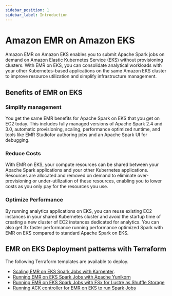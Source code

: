 ```yaml
---
sidebar_position: 1
sidebar_label: Introduction
---
```


# Amazon EMR on Amazon EKS
Amazon EMR on Amazon EKS enables you to submit Apache Spark jobs on demand on Amazon Elastic Kubernetes Service (EKS) without provisioning clusters. With EMR on EKS, you can consolidate analytical workloads with your other Kubernetes-based applications on the same Amazon EKS cluster to improve resource utilization and simplify infrastructure management.

## Benefits of EMR on EKS

### Simplify management
You get the same EMR benefits for Apache Spark on EKS that you get on EC2 today. This includes fully managed versions of Apache Spark 2.4 and 3.0, automatic provisioning, scaling, performance optimized runtime, and tools like EMR Studiofor authoring jobs and an Apache Spark UI for debugging.

### Reduce Costs
With EMR on EKS, your compute resources can be shared between your Apache Spark applications and your other Kubernetes applications. Resources are allocated and removed on demand to eliminate over-provisioning or under-utilization of these resources, enabling you to lower costs as you only pay for the resources you use.

### Optimize Performance
By running analytics applications on EKS, you can reuse existing EC2 instances in your shared Kubernetes cluster and avoid the startup time of creating a new cluster of EC2 instances dedicated for analytics. You can also get 3x faster performance running performance optimized Spark with EMR on EKS compared to standard Apache Spark on EKS.

## EMR on EKS Deployment patterns with Terraform

The following Terraform templates are available to deploy. 
- [Scaling EMR on EKS Spark Jobs with Karpenter](https://github.com/awslabs/data-on-eks/tree/main/analytics/terraform/emr-eks-karpenter). 
- [Running EMR on EKS Spark Jobs with Apache Yunikorn](https://github.com/awslabs/data-on-eks/tree/main/analytics/terraform/emr-eks-yunikorn)
- [Running EMR on EKS Spark Jobs with FSx for Lustre as Shuffle Storage](https://github.com/awslabs/data-on-eks/tree/main/analytics/terraform/emr-eks-fsx-lustre)
- [Running ACK controller for EMR on EKS to run Spark Jobs](https://github.com/awslabs/data-on-eks/tree/main/analytics/terraform/emr-eks-ack)
